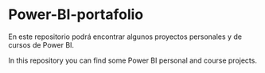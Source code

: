 # Power-BI-portafolio

En este repositorio podrá encontrar algunos proyectos personales y de cursos de Power BI.

In this repository you can find some Power BI personal and course projects.

